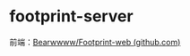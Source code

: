 # footprint-server

前端：[Bearwwww/Footprint-web (github.com)](https://github.com/Bearwwww/Footprint-web)